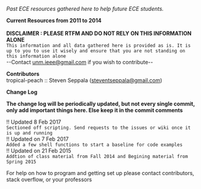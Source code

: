 *Past ECE resources gathered here to help future ECE students.*

__Current Resources from 2011 to 2014__<br><br>
__DISCLAIMER : PLEASE RTFM AND DO NOT RELY ON THIS INFORMATION ALONE__<br>
`This information and all data gathered here is provided as is. It is up to you to use it wisely and ensure that you are not standing on this information alone` <br>
--Contact unm.ieee@gmail.com if you wish to contribute--


__Contributors__
<br>tropical-peach :: Steven Seppala (steventseppala@gmail.com)

__Change Log__

**The change log will be periodically updated, but not every single commit, only add important things here. Else keep it in the commit comments**

!! Updated 8 Feb 2017 <br>
`Sectioned off scripting. Send requests to the issues or wiki once it is up and running` <br> 
!! Updated on 7 Feb 2017<br>
`Added a few shell functions to start a baseline for code examples` <br>
!! Updated on 21 Feb 2015<br>
`Addtion of class material from Fall 2014 and Begining material from Spring 2015`

For help on how to program and getting set up please contact contributors, stack overflow, or your professors
